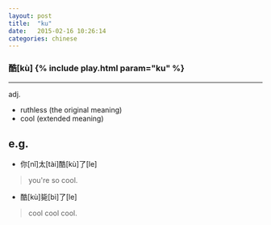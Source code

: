 ```yaml
---
layout: post
title:  "ku"
date:   2015-02-16 10:26:14
categories: chinese
---
```

### 酷[kù] {% include play.html param="ku" %}
-----------
adj.

- ruthless (the original meaning)
- cool (extended meaning)

e.g.
---
- 你[nǐ]太[tài]酷[kù]了[le]
> you're so cool.
- 酷[kù]毙[bì]了[le]
>cool cool cool.
